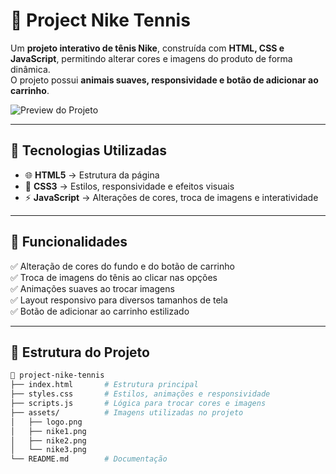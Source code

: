 # 👟 Project Nike Tennis 

Um **projeto interativo de tênis Nike**, construída com **HTML, CSS e JavaScript**, permitindo alterar cores e imagens do produto de forma dinâmica.  
O projeto possui **animais suaves, responsividade e botão de adicionar ao carrinho**. 

![Preview do Projeto](./assets/animation.gif)  

---

## 🚀 Tecnologias Utilizadas  

- 🌐 **HTML5** → Estrutura da página  
- 🎨 **CSS3** → Estilos, responsividade e efeitos visuais  
- ⚡ **JavaScript** → Alterações de cores, troca de imagens e interatividade  

---

## 🎯 Funcionalidades  

✅ Alteração de cores do fundo e do botão de carrinho  
✅ Troca de imagens do tênis ao clicar nas opções  
✅ Animações suaves ao trocar imagens  
✅ Layout responsivo para diversos tamanhos de tela  
✅ Botão de adicionar ao carrinho estilizado    

---

## 📂 Estrutura do Projeto  

```bash
📁 project-nike-tennis
├── index.html       # Estrutura principal
├── styles.css       # Estilos, animações e responsividade
├── scripts.js       # Lógica para trocar cores e imagens
├── assets/          # Imagens utilizadas no projeto
│   ├── logo.png
│   ├── nike1.png
│   ├── nike2.png
│   └── nike3.png
└── README.md        # Documentação
